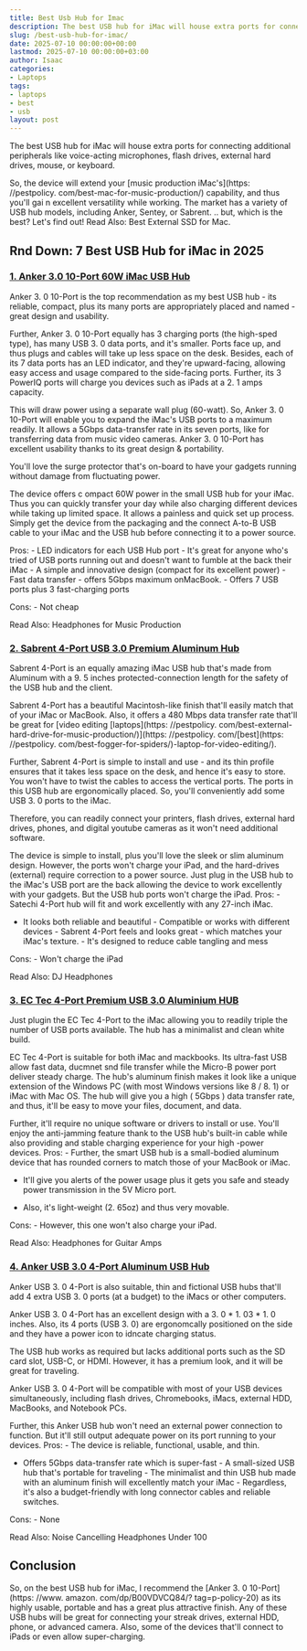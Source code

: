 ```yaml
---
title: Best Usb Hub for Imac
description: The best USB hub for iMac will house extra ports for connecting additional peripherals like voice-acting microphones , flash drives, external hard drives ,...
slug: /best-usb-hub-for-imac/
date: 2025-07-10 00:00:00+00:00
lastmod: 2025-07-10 00:00:00+03:00
author: Isaac
categories:
- Laptops
tags:
- laptops
- best
- usb
layout: post
---
```


The best USB hub for iMac will house extra ports for connecting additional peripherals like voice-acting microphones, flash drives, external hard drives, mouse, or keyboard.

So, the device will extend your [music production iMac's](https: //pestpolicy. com/best-mac-for-music-production/) capability, and thus you'll gai n excellent versatility while working. The market has a variety of USB hub models, including Anker, Sentey, or Sabrent. .. but, which is the best? Let's find out! Read Also: Best External SSD for Mac.

##  Rnd Down: 7 Best USB Hub for iMac in 2025

###  [1. Anker 3.0 10-Port 60W iMac USB Hub](https://www.amazon.com/dp/B00VDVCQ84/?tag=p-policy-20)

Anker 3. 0 10-Port is the top recommendation as my best USB hub - its reliable, compact, plus its many ports are appropriately placed and named - great design and usability.

Further, Anker 3. 0 10-Port equally has 3 charging ports (the high-sped type), has many USB 3. 0 data ports, and it's smaller. Ports face up, and thus plugs and cables will take up less space on the desk. Besides, each of its 7 data ports has an LED indicator, and they're upward-facing, allowing easy access and usage compared to the side-facing ports. Further, its 3 PowerIQ ports will charge you devices such as iPads at a 2. 1 amps capacity.

This will draw power using a separate wall plug (60-watt). So, Anker 3. 0 10-Port will enable you to expand the iMac's USB ports to a maximum readily. It allows a 5Gbps data-transfer rate in its seven ports, like for transferring data from music video cameras. Anker 3. 0 10-Port has excellent usability thanks to its great design & portability.

You'll love the surge protector that's on-board to have your gadgets running without damage from fluctuating power.

The device offers c ompact 60W power in the small USB hub for your iMac. Thus you can quickly transfer your day while also charging different devices while taking up limited space. It allows a painless and quick set up process. Simply get the device from the packaging and the connect A-to-B USB cable to your iMac and the USB hub before connecting it to a power source.

Pros: - LED indicators for each USB Hub port - It's great for anyone who's tried of USB ports running out and doesn't want to fumble at the back their iMac - A simple and innovative design (compact for its excellent power) - Fast data transfer - offers 5Gbps maximum onMacBook. - Offers 7 USB ports plus 3 fast-charging ports

Cons: - Not cheap

Read Also: Headphones for Music Production

###  [2. Sabrent 4-Port USB 3.0 Premium Aluminum Hub](https://www.amazon.com/dp/B013WKGPSA/?tag=p-policy-20)

Sabrent 4-Port is an equally amazing iMac USB hub that's made from Aluminum with a 9. 5 inches protected-connection length for the safety of the USB hub and the client.

Sabrent 4-Port has a beautiful Macintosh-like finish that'll easily match that of your iMac or MacBook. Also, it offers a 480 Mbps data transfer rate that'll be great for [video editing [laptops](https: //pestpolicy. com/best-external-hard-drive-for-music-production/)](https: //pestpolicy. com/[best](https: //pestpolicy. com/best-fogger-for-spiders/)-laptop-for-video-editing/).

Further, Sabrent 4-Port is simple to install and use - and its thin profile ensures that it takes less space on the desk, and hence it's easy to store. You won't have to twist the cables to access the vertical ports. The ports in this USB hub are ergonomically placed. So, you'll conveniently add some USB 3. 0 ports to the iMac.

Therefore, you can readily connect your printers, flash drives, external hard drives, phones, and digital youtube cameras as it won't need additional software.

The device is simple to install, plus you'll love the sleek or slim aluminum design. However, the ports won't charge your iPad, and the hard-drives (external) require correction to a power source. Just plug in the USB hub to the iMac's USB port are the back allowing the device to work excellently with your gadgets. But the USB hub ports won't charge the iPad. Pros: - Satechi 4-Port hub will fit and work excellently with any 27-inch iMac.

- It looks both reliable and beautiful - Compatible or works with different devices - Sabrent 4-Port feels and looks great - which matches your iMac's texture. - It's designed to reduce cable tangling and mess

Cons: - Won't charge the iPad

Read Also: DJ Headphones

###  [3. EC Tec 4-Port Premium USB 3.0 Aluminium HUB](https://www.amazon.com/dp/B010LTO7DA/?tag=p-policy-20)

Just plugin the EC Tec 4-Port to the iMac allowing you to readily triple the number of USB ports available. The hub has a minimalist and clean white build.

EC Tec 4-Port is suitable for both iMac and mackbooks. Its ultra-fast USB allow fast data, ducmnet snd file transfer while the Micro-B power port deliver steady charge. The hub's aluminum finish makes it look like a unique extension of the Windows PC (with most Windows versions like 8 / 8. 1) or iMac with Mac OS. The hub will give you a high ( 5Gbps ) data transfer rate, and thus, it'll be easy to move your files, document, and data.

Further, it'll require no unique software or drivers to install or use. You'll enjoy the anti-jamming feature thank to the USB hub's built-in cable while also providing and stable charging experience for your high -power devices. Pros: - Further, the smart USB hub is a small-bodied aluminum device that has rounded corners to match those of your MacBook or iMac.

- It'll give you alerts of the power usage plus it gets you safe and steady power transmission in the 5V Micro port.

- Also, it's light-weight (2. 65oz) and thus very movable.

Cons: - However, this one won't also charge your iPad.

Read Also: Headphones for Guitar Amps

###  [4. Anker USB 3.0 4-Port Aluminum USB Hub](https://www.amazon.com/dp/B00IJ331WY/?tag=p-policy-20)

Anker USB 3. 0 4-Port is also suitable, thin and fictional USB hubs that'll add 4 extra USB 3. 0 ports (at a budget) to the iMacs or other computers.

Anker USB 3. 0 4-Port has an excellent design with a 3. 0 * 1. 03 * 1. 0 inches. Also, its 4 ports (USB 3. 0) are ergonomcally positioned on the side and they have a power icon to idncate charging status.

The USB hub works as required but lacks additional ports such as the SD card slot, USB-C, or HDMI. However, it has a premium look, and it will be great for traveling.

Anker USB 3. 0 4-Port will be compatible with most of your USB devices simultaneously, including flash drives, Chromebooks, iMacs, external HDD, MacBooks, and Notebook PCs.

Further, this Anker USB hub won't need an external power connection to function. But it'll still output adequate power on its port running to your devices. Pros: - The device is reliable, functional, usable, and thin.

- Offers 5Gbps data-transfer rate which is super-fast - A small-sized USB hub that's portable for traveling - The minimalist and thin USB hub made with an aluminum finish will excellently match your iMac - Regardless, it's also a budget-friendly with long connector cables and reliable switches.

Cons: - None

Read Also: Noise Cancelling Headphones Under 100

##  Conclusion

So, on the best USB hub for iMac, I recommend the [Anker 3. 0 10-Port](https: //www. amazon. com/dp/B00VDVCQ84/? tag=p-policy-20) as its highly usable, portable and has a great plus attractive finish. Any of these USB hubs will be great for connecting your streak drives, external HDD, phone, or advanced camera. Also, some of the devices that'll connect to iPads or even allow super-charging.
